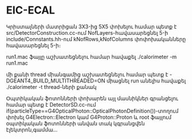 # EIC-ECAL

Կրիստալների մատրիցան 3X3-ից 5X5 փոխելու համար պետք է 
src/DetectorConstruction.cc-ում NofLayers-հավասարեցնել 5-ի
include/Connstants․hh-ում kNofRows,kNofColumns փոփոխականները հավասարեցնել 5-ի։


run1.mac ֆայլը աշխատեցնելու համար հավաքել  ․/calorimeter -m run1.mac

մի քանի thread միանգամից աշխատեցնելու համար պետք է -DGEANT4_BUILD_MULTITHREADED=ON միացնել
run անելիս հավաքել ․/calorimeter -t thread-ների քանակ 

Օպտիկական ֆոտոնների փոխարեն այլ մասնիկներ գրանցելու համար պետք է
DetectorSD.cc-ում  if(particleType==G4OpticalPhoton::OpticalPhotonDefinition())-տողում փոխել G4Electron::Electron կամ G4Proton::Proton և root ֆայլում օպտիկական ֆոտոնների անվան տակ կգրանցվեն էլեկտրոն,գամմա․․․
